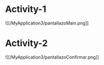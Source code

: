 # Activity-1

![[/MyApplication3/pantallazoMain.png]]

# Activity-2

![[/MyApplication3/pantallazoConfirmar.png]]
